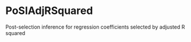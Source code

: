 # PoSIAdjRSquared
Post-selection inference for regression coefficients selected by adjusted R squared
